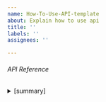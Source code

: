 ```yaml
---
name: How-To-Use-API-template
about: Explain how to use api
title: ''
labels: ''
assignees: ''

---
```


###### API Reference

<details markdown="1">
<summary>[summary]</summary>

<details markdown="1" style="margin-left:14px">
<summary>[url]</summary>

**[]**
----
describtion

* **URL**

  [url]

* **Method:**

  [`POST` | 'GET' | `DELETE`]

* **Response**

  **Required:**

  `id=[String] - 자원 일련번호`  
  `.`  
  `.`  
  `.`  

* **Success Response:**
```
HTTP/1.1 201 Created
Content-type: application/json;charset=UTF-8
{
  "id": "12345678",
   .
   .
   .
}
```

</details>
